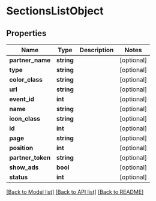 # SectionsListObject

## Properties
Name | Type | Description | Notes
------------ | ------------- | ------------- | -------------
**partner_name** | **string** |  | [optional] 
**type** | **string** |  | [optional] 
**color_class** | **string** |  | [optional] 
**url** | **string** |  | [optional] 
**event_id** | **int** |  | [optional] 
**name** | **string** |  | [optional] 
**icon_class** | **string** |  | [optional] 
**id** | **int** |  | [optional] 
**page** | **string** |  | [optional] 
**position** | **int** |  | [optional] 
**partner_token** | **string** |  | [optional] 
**show_ads** | **bool** |  | [optional] 
**status** | **int** |  | [optional] 

[[Back to Model list]](../README.md#documentation-for-models) [[Back to API list]](../README.md#documentation-for-api-endpoints) [[Back to README]](../README.md)


